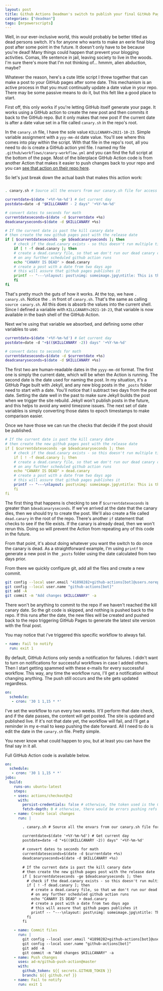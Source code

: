 ```yaml
---
layout: post
title: Github Actions Deadman's switch to publish your final GitHub Pages post 
categories: ["deadman"]
tags: [mrpowerscripts]
---
```


Well, in our ever-inclusive world, this would probably be better titled as dead persons switch. It's for anyone who wants to make an eerie final blog post after some point in the future. It doesn't only have to be because you're dead! Many things could happen that prevent your blogging activities. Comas, life sentence in jail, leaving society to live in the woods. I'm sure there's more that I'm not thinking of... hmmm, alien abduction, maybe?

Whatever the reason, here's a cute little script I threw together that can make a post to your GitHub pages after some date. This mechanism is an active process in that you must continually update a date value in your repo. There may be some passive means to do it, but this felt like a good place to start. 

First off, this only works if you're letting GitHub itself generate your page. It works using a GitHub action to create the new post and then commits it back to the GitHub repo. But it only makes that new post if the current date is after a date value set in a file called `canary.sh` in the repo's root.

In the `canary.sh` file, I have the sole value `KILLCANARY=2021-10-23`. Simple variable assignment with a `yyy-mm-dd` date value. You'll see where this comes into play within the script. With that file in the repo's root, all you need to do is create a GitHub action yml file. I named my file `.github/workflows/canary-workflow.yml` and you can find the full script at the bottom of the page. Most of the bilerplace GitHub Action code is from another Action that makes it easier to push changes back to your repo and you can [see that action on their repo here](https://github.com/ad-m/github-push-action).

So let's just break down the actual bash that makes this action work:

```bash

. canary.sh # Source all the envars from our canary.sh file for access

currentdate=$(date '+%Y-%m-%d') # Get current day
postdate=date -d "$KILLCANARY - 2 days" '+%Y-%m-%d'

# convert dates to seconds for math
currentdateseconds=$(date -d $currentdate +%s)
deadcanaryseconds=$(date -d $KILLCANARY +%s)

# If the current date is past the kill canary date 
# then create the new github pages post with the release date
if [ $currentdateseconds -ge $deadcanaryseconds ]; then
    # check if the dead.canary exists - so this doesn't run multiple times
    if [ ! -f dead.canary ]; then
    # create a dead.canary file, so that we don't run our dead canary code
    # on any further scheduled github action runs
    echo "CANARY IS DEAD" > dead.canary
    # create a post with a date from two days ago
    # this will assure that github pages publishes it
    printf -- "---\nlayout: post\nimg: someimage.jpg\ntitle: This is the article title\ntags: []\n---\n\nThis is some content for the article" > "_posts/${postdate//[$'\t\r\n']}-last-post.md"
    fi
fi 
```

That's pretty much the guts of how it works. At the top, we have `. canary.sh`. Notice the `.` in front of `canary.sh`. That's the same as calling `source canary.sh`. All this does is absorb the values into the current shell. Since I defined a variable with `KILLCANARY=2021-10-23`, that variable is now available in the bash shell of the GitHub Action.

Next we're using that variable we absorbed, and defining some other variables to use:

```bash
currentdate=$(date '+%Y-%m-%d') # Get current day
postdate=date -d "+$(($KILLCANARY -2)) days" '+%Y-%m-%d'

# convert dates to seconds for math
currentdateseconds=$(date -d $currentdate +%s)
deadcanaryseconds=$(date -d $KILLCANARY +%s)
```

The first two are human-readable dates in the `yyyy-mm-dd` format. The first one is simply the current date, which will be when the Action is running. The second date is the date used for naming the post. In my situation, it's a GitHub Page built with Jekyll, and any new blog posts in the `_posts` folder need to start with a date. You'll notice that I subtract two days from the post date. Setting the date well in the past to make sure Jekyll builds the post when we trigger the site rebuild. Jekyll won't publish posts in the future, and this helps to avoid any weird timezone issues.  The next set of date variables is simply converting those dates to epoch timestamps to make comparison easier. 

Once we have those we can run the checks that decide if the post should be published.

```yml
# If the current date is past the kill canary date 
# then create the new github pages post with the release date
if [ $currentdateseconds -ge $deadcanaryseconds ]; then
    # check if the dead.canary exists - so this doesn't run multiple times
    if [ ! -f dead.canary ]; then
    # create a dead.canary file, so that we don't run our dead canary code
    # on any further scheduled github action runs
    echo "CANARY IS DEAD" > dead.canary
    # create a post with a date from two days ago
    # this will assure that github pages publishes it
    printf -- "---\nlayout: post\nimg: someimage.jpg\ntitle: This is the article title\ntags: []\n---\n\nThis is some content for the article" > "_posts/${postdate//[$'\t\r\n']}-last-post.md"
    fi
fi 
```

The first thing that happens is checking to see if `$currentdateseconds` is greater than `$deadcanaryseconds`. If we've arrived at the date that the canary dies, then we should try to create the post. We'll also create a file called `dead.canary` in the root of the repo. There's another `if` statement that checks to see if the file exists. If the canary is already dead, then we won't rerun this. Doing so will prevent the Action from repeating any of this code in the future.

From that point, it's about doing whatever you want the switch to do once the canary is dead. As a straightforward example, I'm using `printf` to generate a new post in the `_posts` folder using the date calculated from two days prior.

From there we quickly configure git, add all the files and create a new commit.

```bash
git config --local user.email "41898282+github-actions[bot]@users.noreply.github.com"
git config --local user.name "github-actions[bot]"
git add -A
git commit -m "Add changes $KILLCANARY" -a
```

There won't be anything to commit to the repo if we haven't reached the kill canary date. So the git code is skipped, and nothing is pushed back to the repo. If this runs after the date, the new files will be created and pushed back to the repo triggering GitHub Pages to generate the latest site version with the final post.

You may notice that i've triggered this specific workflow to always fail.

```yml
- name: Fail to notify
  run: exit 1
```

By default, GitHub Actions only sends a notification for failures. I didn't want to turn on notifications for successful workflows in case I added others. Then I start getting spammed with these e-mails for every successful workflow. This way, any time the workflow runs, I'll get a notification without changing anything.  The push still occurs and the site gets updated regardless.

```yml
on:
  schedule:
   - cron: '30 1 1,15 * *'
```

I've set the workflow to run every two weeks. It'll perform that date check, and if the date passes, the content will get posted. The site is updated and published live. If it's not that date yet, the workflow will fail, and I'll get a reminder in my e-mail to keep pushing the date forward. All I need to do is edit the date in the `canary.sh` file. Pretty simple.

You never know what could happen to you, but at least you can have the final say in it all.

Full GitHub Action code is available below.

```yml
on:
  schedule:
   - cron: '30 1 1,15 * *'
jobs:
  build:
    runs-on: ubuntu-latest
    steps:
    - uses: actions/checkout@v2
      with:
        persist-credentials: false # otherwise, the token used is the GITHUB_TOKEN, instead of your personal access token.
        fetch-depth: 0 # otherwise, there would be errors pushing refs to the destination repository.
    - name: Create local changes
      run: |

        . canary.sh # Source all the envars from our canary.sh file for access

        currentdate=$(date '+%Y-%m-%d') # Get current day
        postdate=date -d "+$(($KILLCANARY -2)) days" '+%Y-%m-%d'
        
        # convert dates to seconds for math
        currentdateseconds=$(date -d $currentdate +%s)
        deadcanaryseconds=$(date -d $KILLCANARY +%s)
        
        # If the current date is past the kill canary date 
        # then create the new github pages post with the release date
        if [ $currentdateseconds -ge $deadcanaryseconds ]; then
          # check if the dead.canary exists - so this doesn't run multiple times
          if [ ! -f dead.canary ]; then
            # create a dead.canary file, so that we don't run our dead canary code
            # on any further scheduled github action runs
            echo "CANARY IS DEAD" > dead.canary
            # create a post with a date from two days ago
            # this will assure that github pages publishes it
            printf -- "---\nlayout: post\nimg: someimage.jpg\ntitle: This is the article title\ntags: []\n---\n\nThis is some content for the article" > "_posts/${postdate//[$'\t\r\n']}-last-post.md"
          fi
        fi 

    - name: Commit files
      run: |
        git config --local user.email "41898282+github-actions[bot]@users.noreply.github.com"
        git config --local user.name "github-actions[bot]"
        git add -A
        git commit -m "Add changes $KILLCANARY" -a
    - name: Push changes
      uses: ad-m/github-push-action@master
      with:
        github_token: ${{ secrets.GITHUB_TOKEN }}
        branch: ${{ github.ref }}
    - name: Fail to notify
      run: exit 1
```